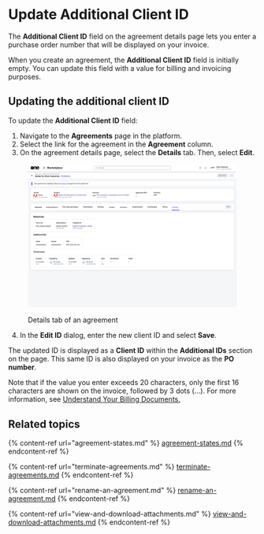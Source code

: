 # Update Additional Client ID

The **Additional Client ID** field on the agreement details page lets you enter a purchase order number that will be displayed on your invoice.&#x20;

When you create an agreement, the **Additional Client ID** field is initially empty. You can update this field with a value for billing and invoicing purposes.

## Updating the additional client ID

To update the **Additional Client ID** field:

1. Navigate to the **Agreements** page in the platform.
2. Select the link for the agreement in the **Agreement** column.&#x20;
3. On the agreement details page, select the **Details** tab. Then, select **Edit**.&#x20;

<figure><img src="../../../.gitbook/assets/image (946).png" alt=""><figcaption><p>Details tab of an agreement</p></figcaption></figure>

4. In the **Edit ID** dialog, enter the new client ID and select **Save**.&#x20;

The updated ID is displayed as a **Client ID** within the **Additional IDs** section on the page. This same ID is also displayed on your invoice as the **PO number**.&#x20;

Note that if the value you enter exceeds 20 characters, only the first 16 characters are shown on the invoice, followed by 3 dots (...). For more information, see [Understand Your Billing Documents.](../billing/understand-your-billing-documents.md)

## Related topics

{% content-ref url="agreement-states.md" %}
[agreement-states.md](agreement-states.md)
{% endcontent-ref %}

{% content-ref url="terminate-agreements.md" %}
[terminate-agreements.md](terminate-agreements.md)
{% endcontent-ref %}

{% content-ref url="rename-an-agreement.md" %}
[rename-an-agreement.md](rename-an-agreement.md)
{% endcontent-ref %}

{% content-ref url="view-and-download-attachments.md" %}
[view-and-download-attachments.md](view-and-download-attachments.md)
{% endcontent-ref %}
